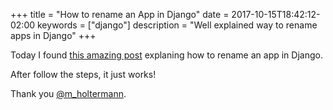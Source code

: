 +++
title = "How to rename an App in Django"
date = 2017-10-15T18:42:12-02:00
keywords = ["django"]
description = "Well explained way to rename apps in Django"
+++

Today I found [this amazing post](https://markusholtermann.eu/2016/04/django-migrations-recipe-3/) explaning how to rename an app in Django.

After follow the steps, it just works!

Thank you [@m_holtermann](https://twitter.com/m_holtermann).
